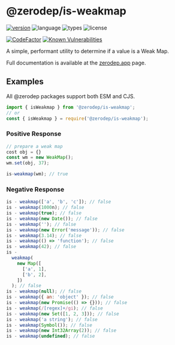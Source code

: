# @zerodep/is-weakmap

[![version](https://img.shields.io/npm/v/@zerodep/is-weakmap?style=flat-square&color=blue)](https://www.npmjs.com/package/@zerodep/is-weakmap)
![language](https://img.shields.io/badge/typescript-100%25-blue?style=flat-square)
![types](https://img.shields.io/badge/types-included-blue?style=flat-square)
![license](https://img.shields.io/github/license/cdepage/zerodep?color=blue&style=flat-square)

[![CodeFactor](https://www.codefactor.io/repository/github/cdepage/zerodep/badge)](https://www.codefactor.io/repository/github/cdepage/zerodep)
[![Known Vulnerabilities](https://snyk.io/test/github/cdepage/zerodep/badge.svg)](https://snyk.io/test/github/cdepage/zerodep)

A simple, performant utility to determine if a value is a Weak Map.

Full documentation is available at the [zerodep.app](http://zerodep.app/#/is/weakmap) page.

## Examples

All @zerodep packages support both ESM and CJS.

```javascript
import { isWeakmap } from '@zerodep/is-weakmap';
// or
const { isWeakmap } = require('@zerodep/is-weakmap');
```

### Positive Response

```javascript
// prepare a weak map
cost obj = {}
const wm = new WeakMap();
wm.set(obj, 37);

is-weakmap(wm); // true
```

### Negative Response

```javascript
is - weakmap(['a', 'b', 'c']); // false
is - weakmap(1000n); // false
is - weakmap(true); // false
is - weakmap(new Date()); // false
is - weakmap(''); // false
is - weakmap(new Error('message')); // false
is - weakmap(3.14); // false
is - weakmap(() => 'function'); // false
is - weakmap(42); // false
is -
  weakmap(
    new Map([
      ['a', 1],
      ['b', 2],
    ])
  ); // false
is - weakmap(null); // false
is - weakmap({ an: 'object' }); // false
is - weakmap(new Promise(() => {})); // false
is - weakmap(/[regex]+/gi); // false
is - weakmap(new Set([1, 2, 3])); // false
is - weakmap('a string'); // false
is - weakmap(Symbol()); // false
is - weakmap(new Int32Array(2)); // false
is - weakmap(undefined); // false
```
